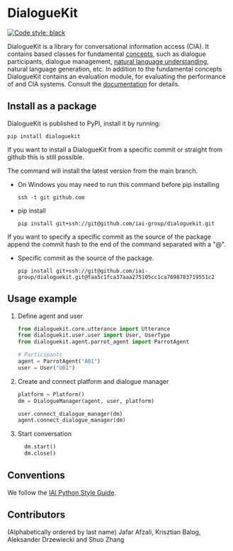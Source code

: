 # DialogueKit

[![Code style: black](https://img.shields.io/badge/code%20style-black-000000.svg)](https://github.com/psf/black)

DialogueKit is a library for conversational information access (CIA). It contains based classes for fundamental [concepts](docs/concepts.md), such as dialogue participants, dialogue management, [natural language understanding](docs/nlu.md), natural language generation, etc. In addition to the fundamental concepts DialogueKit contains an evaluation module, for evaluating the performance of and CIA systems.
Consult the [documentation](https://iai-group.github.io/dialoguekit/) for details.

## Install as a package

DialogueKit is published to PyPI, install it by running:

```shell
pip install dialoguekit
```

If you want to install a DialogueKit from a specific commit or straight from github this is still possible.

The command will install the latest version from the main branch.

* On Windows you may need to run this command before pip installing

  ```shell
  ssh -t git github.com    
  ```

* pip install

  ```shell
  pip install git+ssh://git@github.com/iai-group/dialoguekit.git
  ```

If you want to specify a specific commit as the source of the package append the commit hash to the end of the command separated with a "@".

* Specific commit as the source of the package.

  ```shell
  pip install git+ssh://git@github.com/iai-group/dialoguekit.git@faa5c1fca37aaa275105cc1ca7698783719551c2
  ```

## Usage example

1. Define agent and user

    ```python
    from dialoguekit.core.utterance import Utterance
    from dialoguekit.user.user import User, UserType
    from dialoguekit.agent.parrot_agent import ParrotAgent

    # Participants
    agent = ParrotAgent("A01")
    user = User("U01")
    ```

2. Create and connect platform and dialogue manager

    ```python
    platform = Platform()
    dm = DialogueManager(agent, user, platform)

    user.connect_dialogue_manager(dm)
    agent.connect_dialogue_manager(dm)
    ```

3. Start conversation

    ```python
      dm.start()
      dm.close()
    ```

## Conventions

We follow the [IAI Python Style Guide](https://github.com/iai-group/styleguide/tree/master/python).

## Contributors

(Alphabetically ordered by last name) Jafar Afzali, Krisztian Balog, Aleksander Drzewiecki and Shuo Zhang
